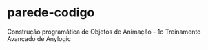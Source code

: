 # parede-codigo
Construção programática de Objetos de Animação - 1o Treinamento Avançado de Anylogic
